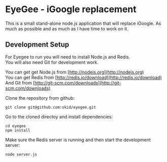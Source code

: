 # EyeGee - iGoogle replacement

This is a small stand-alone node.js application that will replace iGoogle.
As much as possible and as much as I have time to work on it.

## Development Setup

For Eyegee to run you will need to install Node.js and Redis.  
You will also need Git for development work.  

You can get get Node.js from [http://nodejs.org](http://nodejs.org)  
You can get Redis from [http://redis.io/download](http://redis.io/download)  
And Git from [http://git-scm.com/downloads](http://git-scm.com/downloads)  


Clone the repository from github:

    git clone git@github.com:skid/eyegee.git

Go to the cloned directoy and install dependencies:

    cd eyegee
    npm install

Make sure the Redis server is running and then start the development server:

    node server.js

